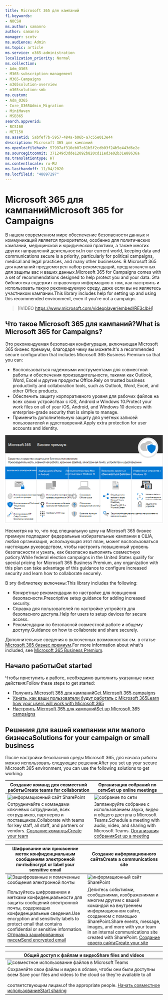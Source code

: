 ```yaml
---
title: Microsoft 365 для кампаний
f1.keywords:
- NOCSH
ms.author: samanro
author: samanro
manager: scotv
ms.audience: Admin
ms.topic: article
ms.service: o365-administration
localization_priority: Normal
ms.collection:
- Adm_O365
- M365-subscription-management
- M365-Campaigns
- m365solution-overview
- m365solution-smb
ms.custom:
- Adm_O365
- Core_O365Admin_Migration
- MiniMaven
- MSB365
search.appverid:
- BCS160
- MET150
ms.assetid: 5abfef7b-5957-484a-b06b-a7c55e013e44
description: Microsoft 365 для кампаний
ms.openlocfilehash: 57997af310eb07c61b5f2cdb03f24b5e443d6e2e
ms.sourcegitcommit: 371249d3dde12092b820cd11ed3e02b31e88636a
ms.translationtype: HT
ms.contentlocale: ru-RU
ms.lasthandoff: 11/04/2020
ms.locfileid: "48897297"
---
```

<a name="microsoft-365-for-campaigns"></a><span data-ttu-id="dd8f6-103">Microsoft 365 для кампаний</span><span class="sxs-lookup"><span data-stu-id="dd8f6-103">Microsoft 365 for Campaigns</span></span>
===========================

<span data-ttu-id="dd8f6-104">В нашем современном мире обеспечение безопасности данных и коммуникаций является приоритетом, особенно для политических кампаний, медицинской и юридической практики, а также многих других направлений деятельности.</span><span class="sxs-lookup"><span data-stu-id="dd8f6-104">In our current world, keeping data and communications secure is a priority, particularly for political campaigns, medical and legal practices, and many other businesses.</span></span> <span data-ttu-id="dd8f6-105">В Microsoft 365 для кампаний предусмотрен набор рекомендаций, предназначенных для защиты вас и ваших данных.</span><span class="sxs-lookup"><span data-stu-id="dd8f6-105">Microsoft 365 for Campaigns comes with a set of recommendations designed to help protect you and your data.</span></span> <span data-ttu-id="dd8f6-106">Эта библиотека содержит справочную информацию о том, как настроить и использовать такую рекомендуемую среду, даже если вы не являетесь участником кампании.</span><span class="sxs-lookup"><span data-stu-id="dd8f6-106">This library includes help for setting up and using this recommended environment, even if you're not a campaign.</span></span>

> [!VIDEO https://www.microsoft.com/videoplayer/embed/RE3clbH]

<a name="what-is-microsoft-365-for-campaigns"></a><span data-ttu-id="dd8f6-107">Что такое Microsoft 365 для кампаний?</span><span class="sxs-lookup"><span data-stu-id="dd8f6-107">What is Microsoft 365 for Campaigns?</span></span>
------------------------------------

<span data-ttu-id="dd8f6-108">Это рекомендуемая безопасная конфигурация, включающая Microsoft 365 бизнес премиум, благодаря чему вы можете:</span><span class="sxs-lookup"><span data-stu-id="dd8f6-108">It's a recommended secure configuration that includes Microsoft 365 Business Premium so that you can:</span></span>

- <span data-ttu-id="dd8f6-109">Воспользоваться надежными инструментами для совместной работы и обеспечения производительности, такими как Outlook, Word, Excel и другие продукты Office.</span><span class="sxs-lookup"><span data-stu-id="dd8f6-109">Rely on trusted business productivity and collaboration tools, such as Outlook, Word, Excel, and other Office products.</span></span>
- <span data-ttu-id="dd8f6-110">Обеспечить защиту корпоративного уровня для рабочих файлов на всех своих устройствах с iOS, Android и Windows 10.</span><span class="sxs-lookup"><span data-stu-id="dd8f6-110">Protect your work files on all of your iOS, Android, and Windows 10 devices with enterprise-grade security that is simple to manage.</span></span>
- <span data-ttu-id="dd8f6-111">Применить дополнительную защиту для учетных записей пользователей и удостоверений.</span><span class="sxs-lookup"><span data-stu-id="dd8f6-111">Apply extra protection for user accounts and identity.</span></span>

![Microsoft 365 бизнес премиум защищает ваши инструменты для совместной работы и обеспечения производительности, хранилище файлов, электронную почту, устройства и удостоверения](../media/M365-WhatIsIt-SecurityFocus.png)

<span data-ttu-id="dd8f6-113">Несмотря на то, что под специальную цену на Microsoft 365 бизнес премиум подпадают федеральные избирательные кампании в США, любая организация, использующая этот план, может воспользоваться настоящим руководством, чтобы настроить повышенный уровень безопасности и узнать, как безопасно выполнять совместную работу.</span><span class="sxs-lookup"><span data-stu-id="dd8f6-113">While federal election campaigns in the United States qualify for special pricing for Microsoft 365 Business Premium, any organization with this plan can take advantage of this guidance to configure increased security and learn how to collaborate securely.</span></span>

<span data-ttu-id="dd8f6-114">В эту библиотеку включены:</span><span class="sxs-lookup"><span data-stu-id="dd8f6-114">This library includes the following:</span></span>

- <span data-ttu-id="dd8f6-115">Конкретные рекомендации по настройке для повышения безопасности.</span><span class="sxs-lookup"><span data-stu-id="dd8f6-115">Prescriptive setup guidance for adding increased security.</span></span>
- <span data-ttu-id="dd8f6-116">Справка для пользователей по настройке устройств для безопасного доступа.</span><span class="sxs-lookup"><span data-stu-id="dd8f6-116">Help for users to setup devices for secure access.</span></span>
- <span data-ttu-id="dd8f6-117">Рекомендации по безопасной совместной работе и общему доступу.</span><span class="sxs-lookup"><span data-stu-id="dd8f6-117">Guidance on how to collaborate and share securely.</span></span>

<span data-ttu-id="dd8f6-118">Дополнительные сведения о включенных возможностях см. в статье [Microsoft 365 бизнес премиум](https://www.microsoft.com/microsoft-365/business).</span><span class="sxs-lookup"><span data-stu-id="dd8f6-118">For more information about what's included, see [Microsoft 365 Business Premium](https://www.microsoft.com/microsoft-365/business).</span></span>

<a name="get-started"></a><span data-ttu-id="dd8f6-119">Начало работы</span><span class="sxs-lookup"><span data-stu-id="dd8f6-119">Get started</span></span>
--------------------------

<span data-ttu-id="dd8f6-120">Чтобы приступить к работе, необходимо выполнить указанные ниже действия:</span><span class="sxs-lookup"><span data-stu-id="dd8f6-120">Follow these steps to get started:</span></span>

- [<span data-ttu-id="dd8f6-121">Получить Microsoft 365 для кампаний</span><span class="sxs-lookup"><span data-stu-id="dd8f6-121">Get Microsoft 365 campaigns</span></span>](get-microsoft-365-campaigns.md)
- [<span data-ttu-id="dd8f6-122">Узнать, как ваши пользователи будут работать с Microsoft 365</span><span class="sxs-lookup"><span data-stu-id="dd8f6-122">Learn how your users will work with Microsoft 365</span></span>](m365-campaigns-users.md)
- [<span data-ttu-id="dd8f6-123">Настроить Microsoft 365 для кампаний</span><span class="sxs-lookup"><span data-stu-id="dd8f6-123">Set up Microsoft 365 campaigns</span></span>](microsoft-365-campaigns-setup-overview.md)

<a name="solutions-for-your-campaign-or-small-business"></a><span data-ttu-id="dd8f6-124">Решения для вашей кампании или малого бизнеса</span><span class="sxs-lookup"><span data-stu-id="dd8f6-124">Solutions for your campaign or small business</span></span>
--------------------------

<span data-ttu-id="dd8f6-125">После настройки безопасной среды Microsoft 365, для начала работы можно использовать следующие решения:</span><span class="sxs-lookup"><span data-stu-id="dd8f6-125">After you set up your secure Microsoft 365 environment, you can use the following solutions to get working:</span></span>

| <span data-ttu-id="dd8f6-126">Создание команд для совместной работы</span><span class="sxs-lookup"><span data-stu-id="dd8f6-126">Create teams for collaboration</span></span> | <span data-ttu-id="dd8f6-127">Организация собраний по сети</span><span class="sxs-lookup"><span data-stu-id="dd8f6-127">Set up online meetings</span></span> |
| ------------- | ------------- |
| ![информационный сайт SharePoint](../media/sm-m365-democracy-teams-collab.png) | ![собрание по сети](../media/m365-democracy-teams-meetings.png) |
| <span data-ttu-id="dd8f6-130">Сотрудничайте с командами ключевых сотрудников, всех сотрудников, партнеров и поставщиков.</span><span class="sxs-lookup"><span data-stu-id="dd8f6-130">Collaborate with teams for key staff, all staff, and partners or vendors.</span></span> [<span data-ttu-id="dd8f6-131">Создание команды</span><span class="sxs-lookup"><span data-stu-id="dd8f6-131">Create your team</span></span>](create-teams-for-collaboration.md) | <span data-ttu-id="dd8f6-132">Запланируйте собрание с использованием звука, видео и общего доступа в Microsoft Teams.</span><span class="sxs-lookup"><span data-stu-id="dd8f6-132">Schedule a meeting with audio, video, and sharing with Microsoft Teams.</span></span> [<span data-ttu-id="dd8f6-133">Организация собрания</span><span class="sxs-lookup"><span data-stu-id="dd8f6-133">Set up a meeting</span></span>](set-up-meetings.md) |

| <span data-ttu-id="dd8f6-134">Шифрование или присвоение меток конфиденциальным сообщениям электронной почты</span><span class="sxs-lookup"><span data-stu-id="dd8f6-134">Encrypt or label your sensitive email</span></span> | <span data-ttu-id="dd8f6-135">Создание информационного сайта</span><span class="sxs-lookup"><span data-stu-id="dd8f6-135">Create a communications site</span></span> |
| ------------- | ------------- |
| ![Зашифрованные и помеченные сообщения электронной почты](../media/sm-m365-campaign-email-encrypt.png) | ![информационный сайт SharePoint](../media/sm-m365-democracy-comms-site.png) |
| <span data-ttu-id="dd8f6-138">Пользуйтесь шифрованием и метками конфиденциальности для защиты сообщений электронной почты, содержащих конфиденциальные сведения.</span><span class="sxs-lookup"><span data-stu-id="dd8f6-138">Use encryption and sensitivity labels to protect email that contains confidential or sensitive information.</span></span> [<span data-ttu-id="dd8f6-139">Отправка зашифрованных писем</span><span class="sxs-lookup"><span data-stu-id="dd8f6-139">Send encrypted email</span></span>](send-encrypted-email.md) | <span data-ttu-id="dd8f6-140">Делитесь событиями, сообщениями, изображениями и многим другим с вашей командой на внутреннем информационном сайте, созданном с помощью SharePoint.</span><span class="sxs-lookup"><span data-stu-id="dd8f6-140">Share events, message, images, and more with your team in an internal communications site created with SharePoint.</span></span> [<span data-ttu-id="dd8f6-141">Создание своего сайта</span><span class="sxs-lookup"><span data-stu-id="dd8f6-141">Create your site</span></span>](create-communications-site.md) |

| <span data-ttu-id="dd8f6-142">Общий доступ к файлам и видео</span><span class="sxs-lookup"><span data-stu-id="dd8f6-142">Share files and videos</span></span> |
| ------------- |
| ![совместное использование файлов в Microsoft Teams](../media/m365-democracy-teams-sharefiles.png) |
| <span data-ttu-id="dd8f6-144">Сохраняйте свои файлы и видео в облаке, чтобы они были доступны всем </span><span class="sxs-lookup"><span data-stu-id="dd8f6-144">Save your files and videos to the cloud so they're available to all</span></span> <br><br><span data-ttu-id="dd8f6-145">соответствующим лицам.</span><span class="sxs-lookup"><span data-stu-id="dd8f6-145">of the appropriate people.</span></span> [<span data-ttu-id="dd8f6-146">Начать совместное использование</span><span class="sxs-lookup"><span data-stu-id="dd8f6-146">Start sharing</span></span>](share-files-and-videos.md) |

